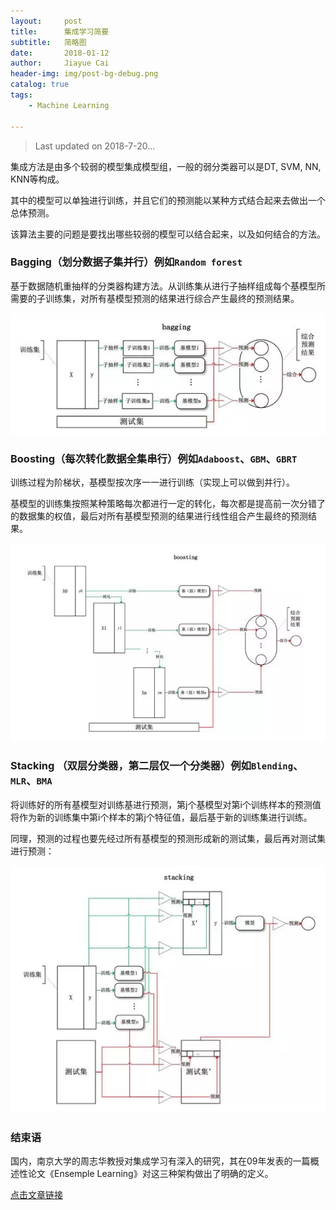```yaml
---
layout:     post
title:      集成学习简要
subtitle:   简略图
date:       2018-01-12
author:     Jiayue Cai
header-img: img/post-bg-debug.png
catalog: true
tags:
    - Machine Learning

---
```



> Last updated on 2018-7-20... 

集成方法是由多个较弱的模型集成模型组，一般的弱分类器可以是DT, SVM, NN, KNN等构成。

其中的模型可以单独进行训练，并且它们的预测能以某种方式结合起来去做出一个总体预测。

该算法主要的问题是要找出哪些较弱的模型可以结合起来，以及如何结合的方法。

### Bagging（划分数据子集并行）例如`Random forest`

基于数据随机重抽样的分类器构建方法。从训练集从进行子抽样组成每个基模型所需要的子训练集，对所有基模型预测的结果进行综合产生最终的预测结果。

![](/img/post/20180112/1.png)
 
### Boosting（每次转化数据全集串行）例如`Adaboost`、`GBM`、`GBRT`

训练过程为阶梯状，基模型按次序一一进行训练（实现上可以做到并行）。

基模型的训练集按照某种策略每次都进行一定的转化，每次都是提高前一次分错了的数据集的权值，最后对所有基模型预测的结果进行线性组合产生最终的预测结果。

![](/img/post/20180112/2.png)

### Stacking （双层分类器，第二层仅一个分类器）例如`Blending`、`MLR`、`BMA`

将训练好的所有基模型对训练基进行预测，第j个基模型对第i个训练样本的预测值将作为新的训练集中第i个样本的第j个特征值，最后基于新的训练集进行训练。

同理，预测的过程也要先经过所有基模型的预测形成新的测试集，最后再对测试集进行预测：

![](/img/post/20180112/3.png)
	
### 结束语

国内，南京大学的周志华教授对集成学习有深入的研究，其在09年发表的一篇概述性论文《Ensemple Learning》对这三种架构做出了明确的定义。

  [点击文章链接](https://cs.nju.edu.cn/zhouzh/zhouzh.files/publication/springerEBR09.pdf)
	


